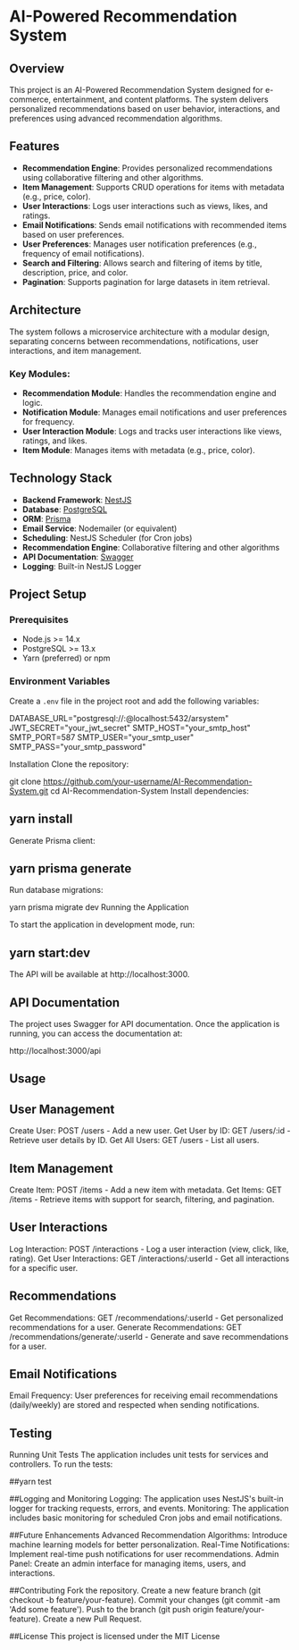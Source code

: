 # AI-Powered Recommendation System

## Overview

This project is an AI-Powered Recommendation System designed for e-commerce, entertainment, and content platforms. The system delivers personalized recommendations based on user behavior, interactions, and preferences using advanced recommendation algorithms.

## Features

- **Recommendation Engine**: Provides personalized recommendations using collaborative filtering and other algorithms.
- **Item Management**: Supports CRUD operations for items with metadata (e.g., price, color).
- **User Interactions**: Logs user interactions such as views, likes, and ratings.
- **Email Notifications**: Sends email notifications with recommended items based on user preferences.
- **User Preferences**: Manages user notification preferences (e.g., frequency of email notifications).
- **Search and Filtering**: Allows search and filtering of items by title, description, price, and color.
- **Pagination**: Supports pagination for large datasets in item retrieval.

## Architecture

The system follows a microservice architecture with a modular design, separating concerns between recommendations, notifications, user interactions, and item management.

### Key Modules:
- **Recommendation Module**: Handles the recommendation engine and logic.
- **Notification Module**: Manages email notifications and user preferences for frequency.
- **User Interaction Module**: Logs and tracks user interactions like views, ratings, and likes.
- **Item Module**: Manages items with metadata (e.g., price, color).

## Technology Stack

- **Backend Framework**: [NestJS](https://nestjs.com/)
- **Database**: [PostgreSQL](https://www.postgresql.org/)
- **ORM**: [Prisma](https://www.prisma.io/)
- **Email Service**: Nodemailer (or equivalent)
- **Scheduling**: NestJS Scheduler (for Cron jobs)
- **Recommendation Engine**: Collaborative filtering and other algorithms
- **API Documentation**: [Swagger](https://swagger.io/)
- **Logging**: Built-in NestJS Logger

## Project Setup

### Prerequisites

- Node.js >= 14.x
- PostgreSQL >= 13.x
- Yarn (preferred) or npm

### Environment Variables

Create a `.env` file in the project root and add the following variables:


DATABASE_URL="postgresql://<username>:<password>@localhost:5432/arsystem"
JWT_SECRET="your_jwt_secret"
SMTP_HOST="your_smtp_host"
SMTP_PORT=587
SMTP_USER="your_smtp_user"
SMTP_PASS="your_smtp_password"

Installation
Clone the repository:


git clone https://github.com/your-username/AI-Recommendation-System.git
cd AI-Recommendation-System
Install dependencies:


## yarn install
Generate Prisma client:


## yarn prisma generate
Run database migrations:


yarn prisma migrate dev
Running the Application

To start the application in development mode, run:

## yarn start:dev
The API will be available at http://localhost:3000.

## API Documentation
The project uses Swagger for API documentation. Once the application is running, you can access the documentation at:


http://localhost:3000/api

## Usage
## User Management
Create User: POST /users - Add a new user.
Get User by ID: GET /users/:id - Retrieve user details by ID.
Get All Users: GET /users - List all users.

## Item Management
Create Item: POST /items - Add a new item with metadata.
Get Items: GET /items - Retrieve items with support for search, filtering, and pagination.

## User Interactions
Log Interaction: POST /interactions - Log a user interaction (view, click, like, rating).
Get User Interactions: GET /interactions/:userId - Get all interactions for a specific user.

## Recommendations
Get Recommendations: GET /recommendations/:userId - Get personalized recommendations for a user.
Generate Recommendations: GET /recommendations/generate/:userId - Generate and save recommendations for a user.

## Email Notifications
Email Frequency: User preferences for receiving email recommendations (daily/weekly) are stored and respected when sending notifications.

## Testing
Running Unit Tests
The application includes unit tests for services and controllers. To run the tests:


##yarn test

##Logging and Monitoring
Logging: The application uses NestJS's built-in logger for tracking requests, errors, and events.
Monitoring: The application includes basic monitoring for scheduled Cron jobs and email notifications.

##Future Enhancements
Advanced Recommendation Algorithms: Introduce machine learning models for better personalization.
Real-Time Notifications: Implement real-time push notifications for user recommendations.
Admin Panel: Create an admin interface for managing items, users, and interactions.

##Contributing
Fork the repository.
Create a new feature branch (git checkout -b feature/your-feature).
Commit your changes (git commit -am 'Add some feature').
Push to the branch (git push origin feature/your-feature).
Create a new Pull Request.

##License
This project is licensed under the MIT License 